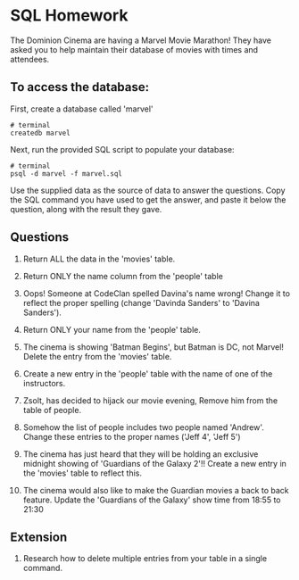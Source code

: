 # SQL Homework

The Dominion Cinema are having a Marvel Movie Marathon! They have asked you to help maintain their database of movies with times and attendees.

## To access the database:

First, create a database called 'marvel'

```
# terminal
createdb marvel
```

Next, run the provided SQL script to populate your database:

```
# terminal
psql -d marvel -f marvel.sql
```

Use the supplied data as the source of data to answer the questions.  Copy the SQL command you have used to get the answer, and paste it below the question, along with the result they gave.

## Questions

1. Return ALL the data in the 'movies' table.

2. Return ONLY the name column from the 'people' table

3. Oops! Someone at CodeClan spelled Davina's name wrong! Change it to reflect the proper spelling (change 'Davinda Sanders' to 'Davina Sanders').

4. Return ONLY your name from the 'people' table.

5. The cinema is showing 'Batman Begins', but Batman is DC, not Marvel! Delete the entry from the 'movies' table.

6. Create a new entry in the 'people' table with the name of one of the instructors.

7. Zsolt, has decided to hijack our movie evening, Remove him from the table of people.

8. Somehow the list of people includes two people named 'Andrew'. Change these entries to the proper names ('Jeff 4', 'Jeff 5')

9. The cinema has just heard that they will be holding an exclusive midnight showing of 'Guardians of the Galaxy 2'!! Create a new entry in the 'movies' table to reflect this.

10. The cinema would also like to make the Guardian movies a back to back feature. Update the 'Guardians of the Galaxy' show time from 18:55 to 21:30

## Extension

1. Research how to delete multiple entries from your table in a single command.
